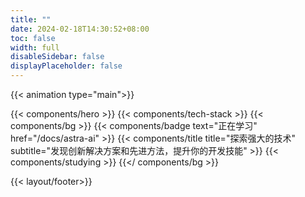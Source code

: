 ```yaml
---
title: ""
date: 2024-02-18T14:30:52+08:00
toc: false
width: full
disableSidebar: false
displayPlaceholder: false
---
```


{{< animation type="main">}}

{{< components/hero >}}
{{< components/tech-stack >}}
{{< components/bg >}}
    {{< components/badge text="正在学习" href="/docs/astra-ai" >}}
    {{< components/title 
    title="探索强大的技术" 
    subtitle="发现创新解决方案和先进方法，提升你的开发技能" 
    >}}
    {{< components/studying >}}
{{</ components/bg >}}

{{< layout/footer>}}